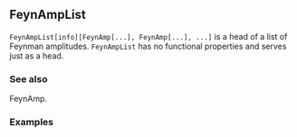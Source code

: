 ##  FeynAmpList 

`FeynAmpList[info][FeynAmp[...], FeynAmp[...], ...]` is a head of a list of Feynman amplitudes. `FeynAmpList` has no functional properties and serves just as a head.

###  See also 

FeynAmp.

###  Examples 